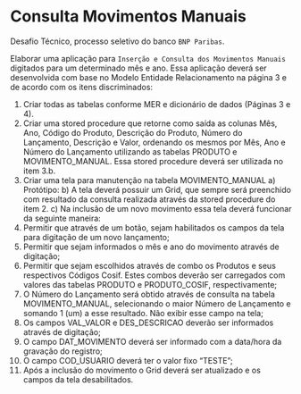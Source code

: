# Consulta Movimentos Manuais

Desafio Técnico, processo seletivo do banco `BNP Paribas`.

Elaborar uma aplicação para `Inserção e Consulta dos Movimentos Manuais` digitados para um determinado mês e ano. Essa
aplicação deverá ser desenvolvida com base no Modelo Entidade Relacionamento na página 3 e de
acordo com os itens discriminados:

1) Criar todas as tabelas conforme MER e dicionário de dados (Páginas 3 e 4).
2) Criar uma stored procedure que retorne como saída as colunas Mês, Ano, Código do Produto, Descrição do Produto, Número do Lançamento, Descrição e Valor, ordenando os mesmos por Mês, Ano e Número do Lançamento utilizando as tabelas PRODUTO e MOVIMENTO_MANUAL.
Essa stored procedure deverá ser utilizada no item 3.b.
3) Criar uma tela para manutenção na tabela MOVIMENTO_MANUAL
a) Protótipo:
b) A tela deverá possuir um Grid, que sempre será preenchido com resultado da consulta
realizada através da stored procedure do item 2.
c) Na inclusão de um novo movimento essa tela deverá funcionar da seguinte maneira:
1) Permitir que através de um botão, sejam habilitados os campos da tela para digitação
de um novo lançamento;
2) Permitir que sejam informados o mês e ano do movimento através de digitação;
3) Permitir que sejam escolhidos através de combo os Produtos e seus respectivos Códigos
Cosif. Estes combos deverão ser carregados com valores das tabelas PRODUTO e
PRODUTO_COSIF, respectivamente;
4) O Número do Lançamento será obtido através de consulta na tabela
MOVIMENTO_MANUAL, selecionando o maior Número de Lançamento e somando 1
(um) a esse resultado. Não exibir esse campo na tela;
5) Os campos VAL_VALOR e DES_DESCRICAO deverão ser informados através de digitação;
6) O campo DAT_MOVIMENTO deverá ser informado com a data/hora da gravação do
registro;
7) O campo COD_USUARIO deverá ter o valor fixo “TESTE”;
8) Após a inclusão do movimento o Grid deverá ser atualizado e os campos da tela
desabilitados.
